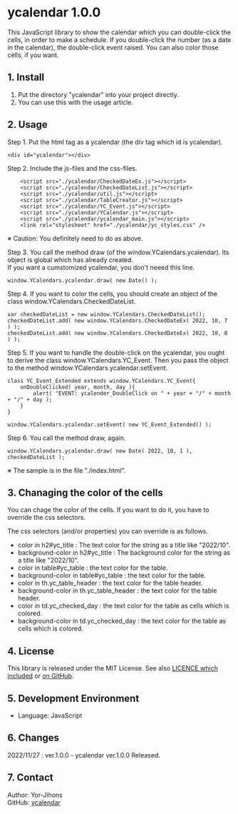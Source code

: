 # ycalendar 1.0.0

This JavaScript library to show the calendar which you can double-click the cells, in order to make a schedule.
If you double-click the number (as a date in the calendar), the double-click event raised.
You can also color those cells, if you want.

## 1. Install

1. Put the directory "ycalendar" into your project directly.
2. You can use this with the usage article.

## 2. Usage

Step 1. Put the html tag as a ycalendar (the div tag which id is ycalendar).

```
<div id="ycalendar"></div>
```

Step 2. Include the js-files and the css-files.
```
    <script src="./ycalendar/CheckedDateEx.js"></script>
    <script src="./ycalendar/CheckedDateList.js"></script>
    <script src="./ycalendar/util.js"></script>
    <script src="./ycalendar/TableCreator.js"></script>
    <script src="./ycalendar/YC_Event.js"></script>
    <script src="./ycalendar/YCalendar.js"></script>
    <script src="./ycalendar/ycalendar_main.js"></script>
    <link rel="stylesheet" href="./ycalendar/yc_styles.css" />
```
※ Caution: You definitely need to do as above.

Step 3. You call the method draw (of the window.YCalendars.ycalendar).
Its object is global which has already created.  
If you want a cumstomized ycalendar, you don't neeed this line.
```
window.YCalendars.ycalendar.draw( new Date() );
```

Step 4. If you want to color the cells, you should create an object of the class window.YCalendars.CheckedDateList.
```
var checkedDateList = new window.YCalendars.CheckedDateList();
checkedDateList.add( new window.YCalendars.CheckedDateEx( 2022, 10, 7 ) );
checkedDateList.add( new window.YCalendars.CheckedDateEx( 2022, 10, 8 ) );
```

Step 5. If you want to handle the double-click on the ycalendar, you ought to derive the class window.YCalendars.YC_Event.
Then you pass the object to the method window.YCalendars.ycalendar.setEvent.
```
class YC_Event_Extended extends window.YCalendars.YC_Event{
    onDoubleClicked( year, month, day ){
        alert( "EVENT: ycalender_DoubleClick on " + year + "/" + month + "/" + day );
    }
}

window.YCalendars.ycalendar.setEvent( new YC_Event_Extended() );
```

Step 6. You call the method draw, again.
```
window.YCalendars.ycalendar.draw( new Date( 2022, 10, 1 ), checkedDateList );
```

※ The sample is in the file "./index.html".

## 3. Chanaging the color of the cells

You can chage the color of the cells. If you want to do it, you have to override the css selectors.

The css selectors (and/or properties) you can override is as follows.

- color in h2#yc_title : The text color for the string as a title like "2022/10".
- background-color in h2#yc_title : The background color for the string as a title like "2022/10".
- color in table#yc_table : the text color for the table.
- background-color in table#yc_table : the text color for the table.
- color in th.yc_table_header : the text color for the table header.
- background-color in th.yc_table_header : the text color for the table header.
- color in td.yc_checked_day : the text color for the table as cells which is colored.
- background-color in td.yc_checked_day : the text color for the table as cells which is colored.


## 4. License

This library is released under the MIT License. See also [LICENCE which included](./README.md) or [on GitHub](https://github.com/Yor-Jihons/ycalendar/blob/main/ycalendar/LICENSE).

## 5. Development Environment

- Language: JavaScript

## 6. Changes

2022/11/27 : ver.1.0.0
    - ycalendar ver.1.0.0 Released.

## 7. Contact

Author: Yor-Jihons  
GitHub: [ycalendar](https://github.com/Yor-Jihons/ycalendar)  
